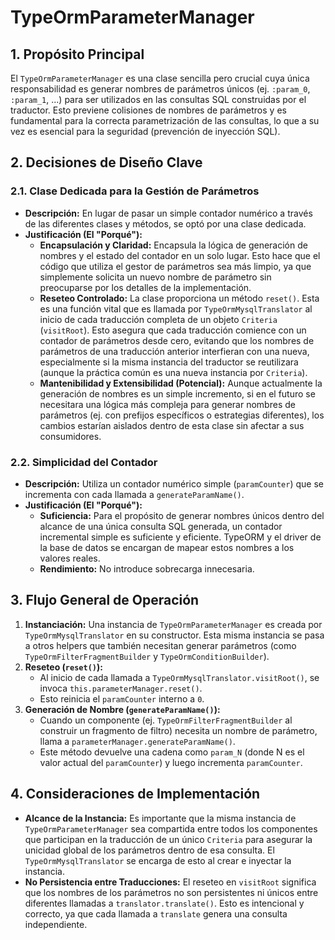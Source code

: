 # TypeOrmParameterManager

## 1. Propósito Principal

El `TypeOrmParameterManager` es una clase sencilla pero crucial cuya única responsabilidad es generar nombres de parámetros únicos (ej. `:param_0`, `:param_1`, ...) para ser utilizados en las consultas SQL construidas por el traductor. Esto previene colisiones de nombres de parámetros y es fundamental para la correcta parametrización de las consultas, lo que a su vez es esencial para la seguridad (prevención de inyección SQL).

## 2. Decisiones de Diseño Clave

### 2.1. Clase Dedicada para la Gestión de Parámetros

- **Descripción:** En lugar de pasar un simple contador numérico a través de las diferentes clases y métodos, se optó por una clase dedicada.
- **Justificación (El "Porqué"):**
  - **Encapsulación y Claridad:** Encapsula la lógica de generación de nombres y el estado del contador en un solo lugar. Esto hace que el código que utiliza el gestor de parámetros sea más limpio, ya que simplemente solicita un nuevo nombre de parámetro sin preocuparse por los detalles de la implementación.
  - **Reseteo Controlado:** La clase proporciona un método `reset()`. Esta es una función vital que es llamada por `TypeOrmMysqlTranslator` al inicio de cada traducción completa de un objeto `Criteria` (`visitRoot`). Esto asegura que cada traducción comience con un contador de parámetros desde cero, evitando que los nombres de parámetros de una traducción anterior interfieran con una nueva, especialmente si la misma instancia del traductor se reutilizara (aunque la práctica común es una nueva instancia por `Criteria`).
  - **Mantenibilidad y Extensibilidad (Potencial):** Aunque actualmente la generación de nombres es un simple incremento, si en el futuro se necesitara una lógica más compleja para generar nombres de parámetros (ej. con prefijos específicos o estrategias diferentes), los cambios estarían aislados dentro de esta clase sin afectar a sus consumidores.

### 2.2. Simplicidad del Contador

- **Descripción:** Utiliza un contador numérico simple (`paramCounter`) que se incrementa con cada llamada a `generateParamName()`.
- **Justificación (El "Porqué"):**
  - **Suficiencia:** Para el propósito de generar nombres únicos dentro del alcance de una única consulta SQL generada, un contador incremental simple es suficiente y eficiente. TypeORM y el driver de la base de datos se encargan de mapear estos nombres a los valores reales.
  - **Rendimiento:** No introduce sobrecarga innecesaria.

## 3. Flujo General de Operación

1.  **Instanciación:** Una instancia de `TypeOrmParameterManager` es creada por `TypeOrmMysqlTranslator` en su constructor. Esta misma instancia se pasa a otros helpers que también necesitan generar parámetros (como `TypeOrmFilterFragmentBuilder` y `TypeOrmConditionBuilder`).
2.  **Reseteo (`reset()`):**
    - Al inicio de cada llamada a `TypeOrmMysqlTranslator.visitRoot()`, se invoca `this.parameterManager.reset()`.
    - Esto reinicia el `paramCounter` interno a `0`.
3.  **Generación de Nombre (`generateParamName()`):**
    - Cuando un componente (ej. `TypeOrmFilterFragmentBuilder` al construir un fragmento de filtro) necesita un nombre de parámetro, llama a `parameterManager.generateParamName()`.
    - Este método devuelve una cadena como `param_N` (donde N es el valor actual del `paramCounter`) y luego incrementa `paramCounter`.

## 4. Consideraciones de Implementación

- **Alcance de la Instancia:** Es importante que la misma instancia de `TypeOrmParameterManager` sea compartida entre todos los componentes que participan en la traducción de un único `Criteria` para asegurar la unicidad global de los parámetros dentro de esa consulta. El `TypeOrmMysqlTranslator` se encarga de esto al crear e inyectar la instancia.
- **No Persistencia entre Traducciones:** El reseteo en `visitRoot` significa que los nombres de los parámetros no son persistentes ni únicos entre diferentes llamadas a `translator.translate()`. Esto es intencional y correcto, ya que cada llamada a `translate` genera una consulta independiente.

